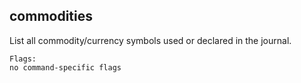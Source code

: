 ## commodities

List all commodity/currency symbols used or declared in the journal.

```flags
Flags:
no command-specific flags
```

